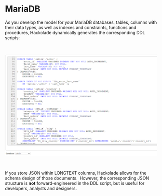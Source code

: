 # MariaDB

As you develop the model for your MariaDB databases, tables, columns with their data types, as well as indexes and constraints, functions and procedures, Hackolade dynamically generates the corresponding DDL scripts:

&nbsp;

![Image](<lib/MariaDB%20DDL%20Forward-Engineering.png>)

&nbsp;

If you store JSON within LONGTEXT columns, Hackolade allows for the schema design of those documents.&nbsp; However, the corresponding JSON structure is **not** forward-engineered in the DDL script, but is useful for developers, analysts and designers.

